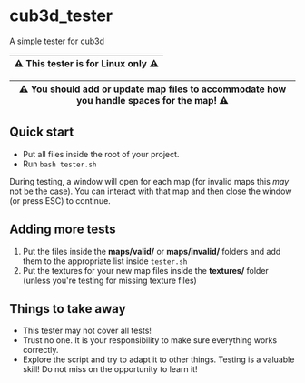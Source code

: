 # cub3d_tester
A simple tester for cub3d

| ⚠️ This tester is for Linux only ⚠️ |
| --- |

| ⚠️ You should add or update map files to accommodate how you handle spaces for the map! ⚠️ |
| --- |


## Quick start
- Put all files inside the root of your project.
- Run `bash tester.sh`

During testing, a window will open for each map (for invalid maps this *may* not be the case). You can interact with that map and then close the window (or press ESC) to continue.

## Adding more tests
1. Put the files inside the **maps/valid/** or **maps/invalid/** folders and add them to the appropriate list inside `tester.sh`
2. Put the textures for your new map files inside the **textures/** folder (unless you're testing for missing texture files)



## Things to take away
- This tester may not cover all tests!
- Trust no one. It is your responsibility to make sure everything works correctly.
- Explore the script and try to adapt it to other things. Testing is a valuable skill! Do not miss on the opportunity to learn it!
